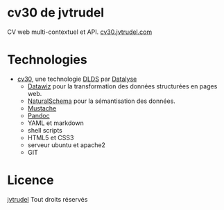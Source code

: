 # cv30 de jvtrudel

CV web multi-contextuel et API. [cv30.jvtrudel.com](http://cv30.jvtrudel.com)

# Technologies

  - [cv30](https://github.com/datalyse), une technologie [DLDS](https://github.com/datalyse/DLDS) par [Datalyse](https://github.com/datalyse)
    - [Datawiz](https://github.com/datalyse/datawiz) pour la transformation des données structurées en pages web.
    - [NaturalSchema](https://github.com/datalyse/naturalSchema) pour la sémantisation des données.
    - [Mustache](https://github.com/mustache/mustache)
    - [Pandoc](https://github.com/jgm/pandoc)
    - YAML et markdown
    - shell scripts
    - HTML5 et CSS3
    - serveur ubuntu et apache2
    - GIT

# Licence

[jvtrudel](http://www.cv.jvtrudel.com) Tout droits réservés
